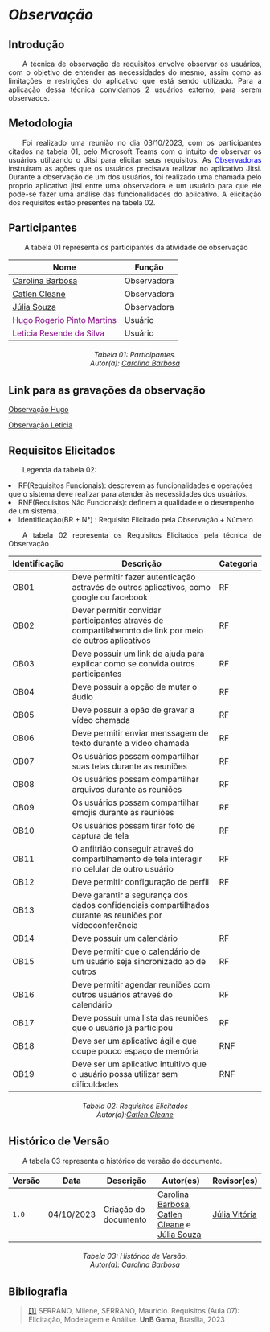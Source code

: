 # ***Observação***

## **Introdução**
<p align="justify">
&emsp;&emsp;A técnica de observação de requisitos envolve observar os usuários, com o objetivo de entender as necessidades do mesmo, assim como as limitações e restrições do aplicativo que está sendo utilizado. Para a aplicação dessa técnica convidamos 2 usuários externo, para serem observados.
</p>

## **Metodologia**
<p align="justify">
&emsp;&emsp;Foi realizado uma reunião no dia 03/10/2023, com os participantes citados na tabela 01, pelo Microsoft Teams com o intuito de observar os usuários utilizando o Jitsi para elicitar seus requisitos. As  <span style = "color: blue"> Observadoras </span> instruiram as ações que os usuários precisava realizar no aplicativo Jitsi. Durante a observação de um dos usuários, foi realizado uma chamada pelo proprio aplicativo jitsi entre uma observadora e um usuário para que ele pode-se fazer uma análise das funcionalidades do aplicativo. A elicitação dos requisitos estão presentes na tabela 02.
</p>

## **Participantes**
<p align="justify">
&emsp;&emsp; A tabela 01 representa os participantes da atividade de observação
</p>

<center>

| Nome                                                      |   Função    |
| --------------------------------------------------------- |  ---------- |
| [Carolina Barbosa](https://github.com/CarolinaBarb)       | Observadora |
| [Catlen Cleane](https://github.com/catlenc)               | Observadora |
| [Júlia Souza](https://github.com/JuliaSSouza)             | Observadora |
| <span style = "color: purple"> Hugo Rogerio Pinto Martins</span>       |Usuário|
| <span style = "color: purple"> Leticia Resende da Silva</span>    |Usuário|


</center>

<p align="justify">
<h6 align = "center"> Tabela 01: Participantes.
<br> Autor(a): <a href="https://github.com/CarolinaBarb">Carolina Barbosa</a></h6>
</p>

## **Link para as gravações da observação**
<p align="justify">
<a href="link de referência">Observação Hugo</a> 
</p>
<p>
<a href="link de referência">Observação Leticia</a>
 </p>

## **Requisitos Elicitados**
<p align="justify">
&emsp;&emsp;Legenda da tabela 02: 
<li> RF(Requisitos Funcionais): descrevem as funcionalidades e operações que o sistema deve realizar para atender às necessidades dos usuários. </li>
<li> RNF(Requisitos Não Funcionais): definem a qualidade e o desempenho de um sistema. </li>
<li> Identificação(BR + N°) : Requisito Elicitado pela Observação + Número
</p>
<p align="justify">
&emsp;&emsp;A tabela 02 representa os Requisitos Elicitados pela técnica de Observação
</p>

| Identificação  | Descrição  | Categoria | 
|-----|---------------------------------------------------------|-------|
|OB01| Deve permitir fazer autenticação astravés de outros aplicativos, como google ou facebook| RF |
|OB02| Dever permitir convidar participantes através de compartilahemnto de link por meio de outros aplicativos| RF |
|OB03| Deve possuir um link de ajuda para explicar como se convida outros participantes | RF |
|OB04| Deve possuir a opção de mutar o áudio| RF |
|OB05| Deve possuir a opão de gravar a vídeo chamada | RF |
|OB06| Deve permitir enviar menssagem de texto durante a vídeo chamada | RF |
|OB07| Os usuários possam compartilhar suas telas durante as reuniões | RF |
|OB08| Os usuários possam compartilhar arquivos durante as reuniões | RF |
|OB09| Os usuários possam compartilhar emojis durante as reuniões | RF |
|OB10| Os usuários possam tirar foto de captura de tela | RF |
|OB11| O anfitrião conseguir atraveś do compartilhamento de tela interagir no celular de outro usuário | RF |
|OB12| Deve permitir configuração de perfil | RF |
|OB13| Deve garantir a segurança dos dados confidenciais compartilhados durante as reuniões por vídeoconferência| | RNF |
|OB14| Deve possuir um calendário | RF |
|OB15| Deve permitir que o calendário de um usuário seja sincronizado ao de outros | RF |
|OB16| Deve permitir agendar reuniões com outros usuários atraveś do calendário | RF |
|OB17| Deve possuir uma lista das reuniões que o usuário já participou | RF |
|OB18| Deve ser um aplicativo ágil e que ocupe pouco espaço de memória | RNF |
|OB19| Deve ser um aplicativo intuitivo que o usuário possa utilizar sem dificuldades | RNF |

<h6 align = "center"> Tabela 02: Requisitos Elicitados
<br> Autor(a):<a href="https://github.com/catlenc">Catlen Cleane</a>
</center>
</p>
</h6>

## **Histórico de Versão**
<p align="justify">
&emsp;&emsp;A tabela 03 representa o histórico de versão do documento.
</p>

| Versão | Data | Descrição | Autor(es) | Revisor(es) |
| ------ | ---- | --------- | --------- | ---------- |
| `1.0`  | 04/10/2023 | Criação do documento  | [Carolina Barbosa](https://github.com/CarolinaBarb), [Catlen Cleane](https://github.com/catlenc) e [Júlia Souza](https://github.com/JuliaSSouza)  | [Júlia Vitória](https://github.com/Juhvitoria4) |
<h6 align = "center"> Tabela 03: Histórico de Versão.
<br> Autor(a):  <a href="https://github.com/CarolinaBarb">Carolina Barbosa</a></h6>

## **Bibliografia**
> <a href="https://aprender3.unb.br/pluginfile.php/2580553/mod_resource/content/2/Requisitos%20-%20Aula%2007.pd">[1]</a> SERRANO, Milene, SERRANO, Maurício. Requisitos (Aula 07): Elicitação, Modelagem e Análise. **UnB Gama**, Brasília, 2023
